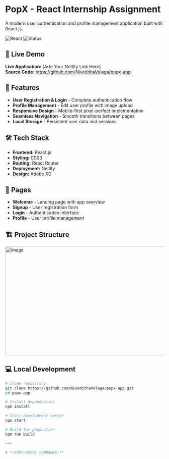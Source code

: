 # PopX - React Internship Assignment

A modern user authentication and profile management application built with React.js.

![React](https://img.shields.io/badge/React-18.2.0-blue)
![Status](https://img.shields.io/badge/Status-Live-success)

## 🚀 Live Demo

**Live Application:** [Add Your Netlify Link Here]  
**Source Code:** https://github.com/NivedithaVelaga/popx-app

## 📱 Features

- **User Registration & Login** - Complete authentication flow
- **Profile Management** - Edit user profile with image upload
- **Responsive Design** - Mobile-first pixel-perfect implementation
- **Seamless Navigation** - Smooth transitions between pages
- **Local Storage** - Persistent user data and sessions

## 🛠️ Tech Stack

- **Frontend:** React.js
- **Styling:** CSS3
- **Routing:** React Router
- **Deployment:** Netlify
- **Design:** Adobe XD

## 🎯 Pages

- **Welcome** - Landing page with app overview
- **Signup** - User registration form
- **Login** - Authentication interface  
- **Profile** - User profile management

## 🏗️ Project Structure
<img width="586" height="345" alt="image" src="https://github.com/user-attachments/assets/eeb6d141-5942-457a-afb1-f606de26a117" />


## 💻 Local Development

```bash
# Clone repository
git clone https://github.com/NivedithaVelaga/popx-app.git
cd popx-app

# Install dependencies
npm install

# Start development server
npm start

# Build for production
npm run build

---

# **COPY-PASTE COMMANDS:**


